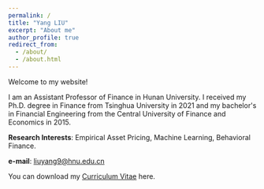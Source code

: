 ```yaml
---
permalink: /
title: "Yang LIU"
excerpt: "About me"
author_profile: true
redirect_from: 
  - /about/
  - /about.html
---
```


Welcome to my website!

I am an Assistant Professor of Finance in Hunan University.
I received my Ph.D. degree in Finance from Tsinghua University in 2021
and my bachelor's in Financial Engineering from the Central University of Finance and Economics in 2015.

**Research Interests**: Empirical Asset Pricing, Machine Learning, Behavioral Finance.

 
**e-mail**: liuyang9@hnu.edu.cn


You can download my [Curriculum Vitae](https://yangliu-finance.github.io/files/CV_YangLiu_231204_update1.pdf) here. 
 
